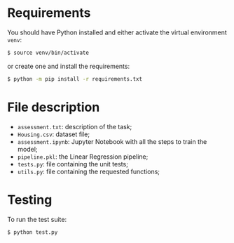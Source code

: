 # Requirements

You should have Python installed and either activate the virtual environment ```venv```:

```bash
$ source venv/bin/activate
```
or create one and install the requirements:

```bash
$ python -m pip install -r requirements.txt
```

# File description

- ```assessment.txt```: description of the task;
- ```Housing.csv```: dataset file;
- ```assessment.ipynb```: Jupyter Notebook with all the steps to train the model;
- ```pipeline.pkl```: the Linear Regression pipeline;
- ```tests.py```: file containing the unit tests;
- ```utils.py```: file containing the requested functions;

# Testing

To run the test suite:
```bash
$ python test.py
```
